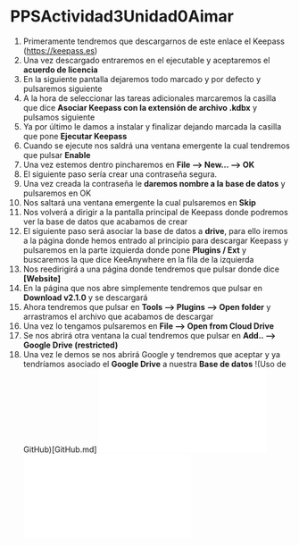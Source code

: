 # PPSActividad3Unidad0Aimar
1. Primeramente tendremos que descargarnos de este enlace el Keepass (https://keepass.es)
2. Una vez descargado entraremos en el ejecutable y aceptaremos el **acuerdo de licencia**
3. En la siguiente pantalla dejaremos todo marcado y por defecto y pulsaremos siguiente
4. A la hora de seleccionar las tareas adicionales marcaremos la casilla que dice **Asociar Keepass con la extensión de archivo .kdbx** y pulsamos siguiente
5. Ya por último le damos a instalar y finalizar dejando marcada la casilla que pone **Ejecutar Keepass**
6. Cuando se ejecute nos saldrá una ventana emergente la cual tendremos que pulsar **Enable**
7. Una vez estemos dentro pincharemos en **File --> New... --> OK**
8. El siguiente paso sería crear una contraseña segura.
9. Una vez creada la contraseña le **daremos nombre a la base de datos** y pulsaremos en OK
10. Nos saltará una ventana emergente la cual pulsaremos en **Skip**
11. Nos volverá a dirigir a la pantalla principal de Keepass donde podremos ver la base de datos que acabamos de crear
12. El siguiente paso será asociar la base de datos a **drive**, para ello iremos a la página donde hemos entrado al principio para descargar Keepass y pulsaremos en la parte izquierda donde pone **Plugins / Ext** y buscaremos la que dice KeeAnywhere en la fila de la izquierda
13. Nos reedirigirá a una página donde tendremos que pulsar donde dice **[Website]**
14. En la página que nos abre simplemente tendremos que pulsar en **Download v2.1.0** y se descargará
15. Ahora tendremos que pulsar en **Tools --> Plugins --> Open folder** y arrastramos el archivo que acabamos de descargar
16. Una vez lo tengamos pulsaremos en **File --> Open from Cloud Drive**
17. Se nos abrirá otra ventana la cual tendremos que pulsar en **Add.. --> Google Drive (restricted)**
18. Una vez le demos se nos abrirá Google y tendremos que aceptar y ya tendríamos asociado el **Google Drive** a nuestra **Base de datos** 
!(Uso de GitHub)[GitHub.md]
![Instalacion de GitHub](install.md)
![Comandos Básicos de GitHub](UsoGit.md)